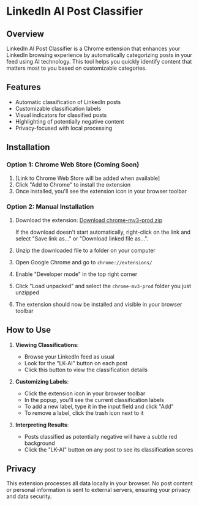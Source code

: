 # LinkedIn AI Post Classifier

## Overview

LinkedIn AI Post Classifier is a Chrome extension that enhances your LinkedIn browsing experience by automatically categorizing posts in your feed using AI technology. This tool helps you quickly identify content that matters most to you based on customizable categories.

## Features

- Automatic classification of LinkedIn posts
- Customizable classification labels
- Visual indicators for classified posts
- Highlighting of potentially negative content
- Privacy-focused with local processing

## Installation

### Option 1: Chrome Web Store (Coming Soon)

1. [Link to Chrome Web Store will be added when available]
2. Click "Add to Chrome" to install the extension
3. Once installed, you'll see the extension icon in your browser toolbar

### Option 2: Manual Installation

1. Download the extension: [Download chrome-mv3-prod.zip](./chrome-mv3-prod.zip)
   
   If the download doesn't start automatically, right-click on the link and select "Save link as..." or "Download linked file as...".

2. Unzip the downloaded file to a folder on your computer
3. Open Google Chrome and go to `chrome://extensions/`
4. Enable "Developer mode" in the top right corner
5. Click "Load unpacked" and select the `chrome-mv3-prod` folder you just unzipped
6. The extension should now be installed and visible in your browser toolbar

## How to Use

1. **Viewing Classifications**:
   - Browse your LinkedIn feed as usual
   - Look for the "LK-AI" button on each post
   - Click this button to view the classification details

2. **Customizing Labels**:
   - Click the extension icon in your browser toolbar
   - In the popup, you'll see the current classification labels
   - To add a new label, type it in the input field and click "Add"
   - To remove a label, click the trash icon next to it

3. **Interpreting Results**:
   - Posts classified as potentially negative will have a subtle red background
   - Click the "LK-AI" button on any post to see its classification scores

## Privacy

This extension processes all data locally in your browser. No post content or personal information is sent to external servers, ensuring your privacy and data security.

